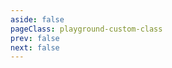 ```yaml
---
aside: false
pageClass: playground-custom-class
prev: false
next: false
---
```


<CodeSandbox page="virtual"></CodeSandbox>
